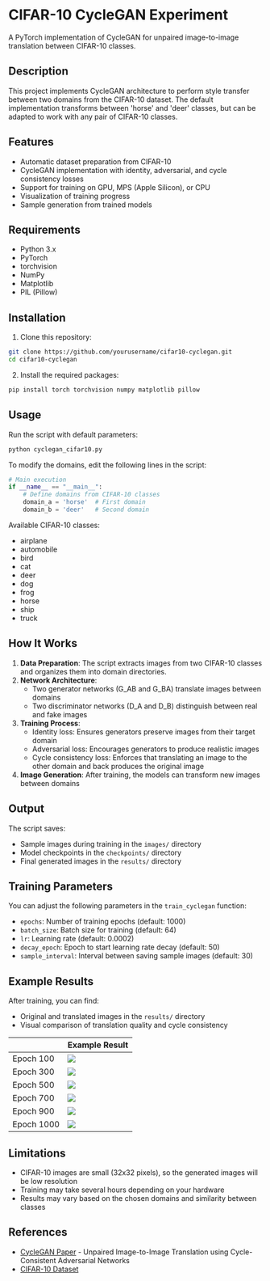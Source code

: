 # CIFAR-10 CycleGAN Experiment

A PyTorch implementation of CycleGAN for unpaired image-to-image translation between CIFAR-10 classes.

## Description

This project implements CycleGAN architecture to perform style transfer between two domains from the CIFAR-10 dataset. The default implementation transforms between 'horse' and 'deer' classes, but can be adapted to work with any pair of CIFAR-10 classes.

## Features

- Automatic dataset preparation from CIFAR-10
- CycleGAN implementation with identity, adversarial, and cycle consistency losses
- Support for training on GPU, MPS (Apple Silicon), or CPU
- Visualization of training progress
- Sample generation from trained models

## Requirements

- Python 3.x
- PyTorch
- torchvision
- NumPy
- Matplotlib
- PIL (Pillow)

## Installation

1. Clone this repository:
```bash
git clone https://github.com/yourusername/cifar10-cyclegan.git
cd cifar10-cyclegan
```

2. Install the required packages:
```bash
pip install torch torchvision numpy matplotlib pillow
```

## Usage

Run the script with default parameters:
```bash
python cyclegan_cifar10.py
```

To modify the domains, edit the following lines in the script:
```python
# Main execution
if __name__ == "__main__":
    # Define domains from CIFAR-10 classes
    domain_a = 'horse'  # First domain
    domain_b = 'deer'   # Second domain
```

Available CIFAR-10 classes:
- airplane
- automobile
- bird
- cat
- deer
- dog
- frog
- horse
- ship
- truck

## How It Works

1. **Data Preparation**: The script extracts images from two CIFAR-10 classes and organizes them into domain directories.
2. **Network Architecture**: 
   - Two generator networks (G_AB and G_BA) translate images between domains
   - Two discriminator networks (D_A and D_B) distinguish between real and fake images
3. **Training Process**:
   - Identity loss: Ensures generators preserve images from their target domain
   - Adversarial loss: Encourages generators to produce realistic images
   - Cycle consistency loss: Enforces that translating an image to the other domain and back produces the original image
4. **Image Generation**: After training, the models can transform new images between domains

## Output

The script saves:
- Sample images during training in the `images/` directory
- Model checkpoints in the `checkpoints/` directory
- Final generated images in the `results/` directory

## Training Parameters

You can adjust the following parameters in the `train_cyclegan` function:
- `epochs`: Number of training epochs (default: 1000)
- `batch_size`: Batch size for training (default: 64)
- `lr`: Learning rate (default: 0.0002)
- `decay_epoch`: Epoch to start learning rate decay (default: 50)
- `sample_interval`: Interval between saving sample images (default: 30)

## Example Results

After training, you can find:
- Original and translated images in the `results/` directory
- Visual comparison of translation quality and cycle consistency

| | Example Result|
|-----------------|---------------|
| Epoch 100 | ![](https://github.com/ynyeh0221/CycleGANExperiments/blob/main/v1/output/images/epoch_100_batch_60.png) |
| Epoch 300 | ![](https://github.com/ynyeh0221/CycleGANExperiments/blob/main/v1/output/images/epoch_300_batch_60.png) |
| Epoch 500 | ![](https://github.com/ynyeh0221/CycleGANExperiments/blob/main/v1/output/images/epoch_500_batch_60.png) |
| Epoch 700 | ![](https://github.com/ynyeh0221/CycleGANExperiments/blob/main/v1/output/images/epoch_700_batch_60.png) |
| Epoch 900 | ![](https://github.com/ynyeh0221/CycleGANExperiments/blob/main/v1/output/images/epoch_900_batch_60.png) |
| Epoch 1000 | ![](https://github.com/ynyeh0221/CycleGANExperiments/blob/main/v1/output/images/epoch_1000_batch_60.png) |

## Limitations

- CIFAR-10 images are small (32x32 pixels), so the generated images will be low resolution
- Training may take several hours depending on your hardware
- Results may vary based on the chosen domains and similarity between classes

## References

- [CycleGAN Paper](https://arxiv.org/abs/1703.10593) - Unpaired Image-to-Image Translation using Cycle-Consistent Adversarial Networks
- [CIFAR-10 Dataset](https://www.cs.toronto.edu/~kriz/cifar.html)
